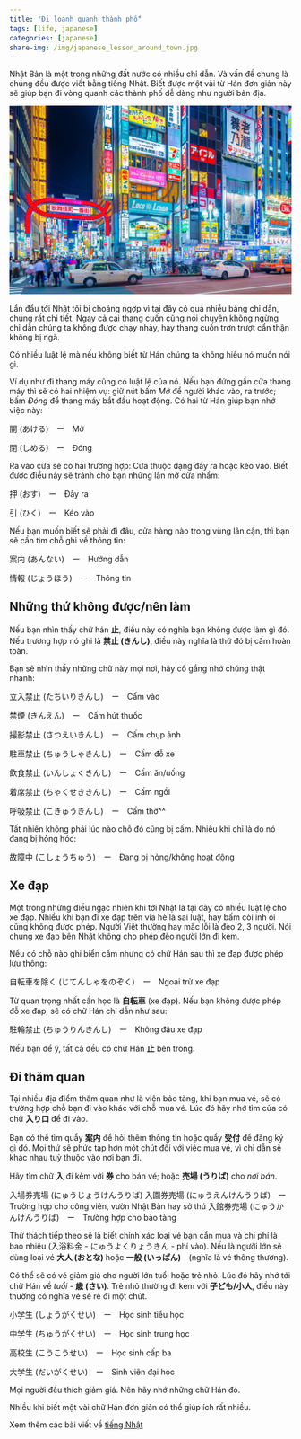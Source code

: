 ```yaml
---
title: "Đi loanh quanh thành phố"
tags: [life, japanese]
categories: [japanese]
share-img: /img/japanese_lesson_around_town.jpg
---
```


Nhật Bản là một trong những đất nước có nhiều chỉ dẫn. Và vấn đề chung là chúng đều được viết bằng tiếng Nhật. Biết được một vài từ Hán đơn giản này sẽ giúp bạn đi vòng quanh các thành phố dễ dàng như người bản địa.

![](/img/japanese_lesson_around_town.jpg)

Lần đầu tới Nhật tôi bị choáng ngợp vì tại đây có quá nhiều bảng chỉ dẫn, chúng rất chi tiết. Ngay cả cái thang cuốn cũng nói chuyện không ngừng chỉ dẫn chúng ta không được chạy nhảy, hay thang cuốn trơn trượt cẩn thận không bị ngã.

Có nhiều luật lệ mà nếu không biết từ Hán chúng ta không hiểu nó muốn nói gì.

Ví dụ như đi thang máy cũng có luật lệ của nó. Nếu bạn đứng gần cửa thang máy thì sẽ có hai nhiệm vụ: giữ nút bấm *Mở* để người khác vào, ra trước; bấm *Đóng* để thang máy bắt đầu hoạt động. Có hai từ Hán giúp bạn nhớ việc này:

開 (あける)　ー　Mở

閉 (しめる)　ー　Đóng

Ra vào cửa sẽ có hai trường hợp: Cửa thuộc dạng đẩy ra hoặc kéo vào. Biết được điều này sẽ tránh cho bạn những lần mở cửa nhầm:

押 (おす)　ー　Đẩy ra

引 (ひく)　ー　Kéo vào

Nếu bạn muốn biết sẽ phải đi đâu, cửa hàng nào trong vùng lân cận, thì bạn sẽ cần tìm chỗ ghi về thông tin:

案内 (あんない)　ー　Hướng dẫn

情報 (じょうほう)　ー　Thông tin

## Những thứ không được/nên làm

Nếu bạn nhìn thấy chữ hán **止**, điều này có nghĩa bạn không được làm gì đó. Nếu trường hợp nó ghi là **禁止 (きんし)**, điều này nghĩa là thứ đó bị cấm hoàn toàn.

Bạn sẽ nhìn thấy những chữ này mọi nơi, hãy cố gắng nhớ chúng thật nhanh:

立入禁止 (たちいりきんし)　ー　Cấm vào

禁煙 (きんえん)　ー　Cấm hút thuốc

撮影禁止 (さつえいきんし)　ー　Cấm chụp ảnh

駐車禁止 (ちゅうしゃきんし)　ー　Cấm đỗ xe

飲食禁止 (いんしょくきんし)　ー　Cấm ăn/uống

着席禁止 (ちゃくせききんし)　ー　Cấm ngồi

呼吸禁止 (こきゅうきんし)　ー　Cấm thở^^

Tất nhiên không phải lúc nào chỗ đó cũng bị cấm. Nhiều khi chỉ là do nó đang bị hỏng hóc:

故障中 (こしょうちゅう)　ー　Đang bị hỏng/không hoạt động

## Xe đạp

Một trong những điều ngạc nhiên khi tới Nhật là tại đây có nhiều luật lệ cho xe đạp. Nhiều khi bạn đi xe đạp trên vỉa hè là sai luật, hay bấm còi inh ỏi cũng không được phép. Người Việt thường hay mắc lỗi là đèo 2, 3 người. Nói chung xe đạp bên Nhật không cho phép đèo người lớn đi kèm.

Nếu có chỗ nào ghi biển cấm nhưng có chữ Hán sau thì xe đạp được phép lưu thông:

自転車を除く (じてんしゃをのぞく)　ー　Ngoại trừ xe đạp

Từ quan trọng nhất cần học là **自転車** (xe đạp). Nếu bạn không được phép đỗ xe đạp, sẽ có chữ Hán chỉ dẫn như sau:

駐輪禁止 (ちゅうりんきんし)　ー　Không đậu xe đạp

Nếu bạn để ý, tất cả đều có chữ Hán **止** bên trong.

## Đi thăm quan

Tại nhiều địa điểm thăm quan như là viện bảo tàng, khi bạn mua vé, sẽ có trường hợp chỗ bạn đi vào khác với chỗ mua vé. Lúc đó hãy nhớ tìm cửa có chữ **入り口** để đi vào.

Bạn có thể tìm quầy **案内** để hỏi thêm thông tin hoặc quầy **受付** để đăng ký gì đó. Mọi thứ sẽ phức tạp hơn một chút đối với việc mua vé, vì chỉ dẫn sẽ khác nhau tuỳ thuộc vào nơi bạn đi.

Hãy tìm chữ **入** đi kèm với **券** cho bán vé; hoặc **売場 (うりば)** cho *nơi bán*.

入場券売場 (にゅうじょうけんうりば)
入園券売場 (にゅうえんけんうりば)　ー　Trường hợp cho công viên, vườn Nhật Bản hay sở thú
入館券売場 (にゅうかんけんうりば)　ー　Trường hợp cho bảo tàng

Thử thách tiếp theo sẽ là biết chính xác loại vé bạn cần mua và chi phí là bao nhiêu (入浴料金 - にゅうよくりょうきん - phí vào). Nếu là người lớn sẽ dùng loại vé **大人 (おとな)** hoặc **一般 (いっぱん)**　(nghĩa là vé thông thường).

Có thể sẽ có vé giảm giá cho người lớn tuổi hoặc trẻ nhỏ. Lúc đó hãy nhớ tới chữ Hán về *tuổi* - **歳 (さい)**. Trẻ nhỏ thường đi kèm với **子ども/小人**, điều này thường có nghĩa vé sẽ rẻ đi một chút.

小学生 (しょうがくせい)　ー　Học sinh tiểu học

中学生 (ちゅうがくせい)　ー　Học sinh trung học

高校生 (こうこうせい)　ー　Học sinh cấp ba

大学生 (だいがくせい)　ー　Sinh viên đại học

Mọi người đều thích giảm giá. Nên hãy nhớ những chữ Hán đó.

Nhiều khi biết một vài chữ Hán đơn giản có thể giúp ích rất nhiều.

Xem thêm các bài viết về [tiếng Nhật](/japanese/)
